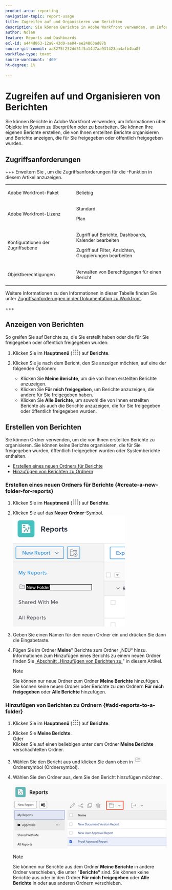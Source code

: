 ```yaml
---
product-area: reporting
navigation-topic: report-usage
title: Zugreifen auf und Organisieren von Berichten
description: Sie können Berichte in Adobe Workfront verwenden, um Informationen über Objekte im System zu überprüfen oder zu bearbeiten. Sie können Ihre eigenen Berichte erstellen, die von Ihnen erstellten Berichte organisieren und Berichte anzeigen, die für Sie freigegeben oder öffentlich freigegeben wurden.
author: Nolan
feature: Reports and Dashboards
exl-id: a444d863-12a8-43d0-ae84-ee24863ad87b
source-git-commit: aa8275f252dd51f5a14d7aa931423aa4afb4ba8f
workflow-type: tm+mt
source-wordcount: '469'
ht-degree: 1%

---
```


# Zugreifen auf und Organisieren von Berichten

Sie können Berichte in Adobe Workfront verwenden, um Informationen über Objekte im System zu überprüfen oder zu bearbeiten. Sie können Ihre eigenen Berichte erstellen, die von Ihnen erstellten Berichte organisieren und Berichte anzeigen, die für Sie freigegeben oder öffentlich freigegeben wurden.

## Zugriffsanforderungen

+++ Erweitern Sie , um die Zugriffsanforderungen für die -Funktion in diesem Artikel anzuzeigen. 

<table style="table-layout:auto"> 
 <col> 
 <col> 
 <tbody> 
  <tr> 
   <td role="rowheader">Adobe Workfront-Paket</td> 
   <td> <p>Beliebig</p> </td> 
  </tr> 
  <tr> 
   <td role="rowheader">Adobe Workfront-Lizenz</td> 
   <td> 
   <p>Standard</p>
   <p>Plan </p> </td> 
  </tr> 
  <tr> 
   <td role="rowheader">Konfigurationen der Zugriffsebene</td> 
   <td> <p>Zugriff auf Berichte, Dashboards, Kalender bearbeiten</p> <p>Zugriff auf Filter, Ansichten, Gruppierungen bearbeiten</p></td> 
  </tr> 
  <tr> 
   <td role="rowheader">Objektberechtigungen</td> 
   <td> <p>Verwalten von Berechtigungen für einen Bericht</p></td> 
  </tr> 
 </tbody> 
</table>

Weitere Informationen zu den Informationen in dieser Tabelle finden Sie unter [Zugriffsanforderungen in der Dokumentation zu Workfront](/help/quicksilver/administration-and-setup/add-users/access-levels-and-object-permissions/access-level-requirements-in-documentation.md).

+++

## Anzeigen von Berichten

So greifen Sie auf Berichte zu, die Sie erstellt haben oder die für Sie freigegeben oder öffentlich freigegeben wurden:

1. Klicken Sie im **Hauptmenü** (![-](assets/main-menu-icon.png)) auf **Berichte**.

1. Klicken Sie je nach dem Bericht, den Sie anzeigen möchten, auf eine der folgenden Optionen:

   * Klicken Sie **Meine Berichte**, um die von Ihnen erstellten Berichte anzuzeigen.
   * Klicken Sie **Für mich freigegeben**, um Berichte anzuzeigen, die andere für Sie freigegeben haben.
   * Klicken Sie **Alle Berichte**, um sowohl die von Ihnen erstellten Berichte als auch die Berichte anzuzeigen, die für Sie freigegeben oder öffentlich freigegeben wurden.

## Erstellen von Berichten

Sie können Ordner verwenden, um die von Ihnen erstellten Berichte zu organisieren. Sie können keine Berichte organisieren, die für Sie freigegeben wurden, öffentlich freigegeben wurden oder Systemberichte enthalten.

* [Erstellen eines neuen Ordners für Berichte](#create-a-new-folder-for-reports)
* [Hinzufügen von Berichten zu Ordnern](#add-reports-to-a-folder)

### Erstellen eines neuen Ordners für Berichte {#create-a-new-folder-for-reports}

1. Klicken Sie im **Hauptmenü** (![-](assets/main-menu-icon.png)) auf **Berichte**.

1. Klicken Sie auf das **Neuer Ordner**-Symbol.\
   ![Symbol für neuen Ordner](assets/nwe-new-folder-350x346.png)

1. Geben Sie einen Namen für den neuen Ordner ein und drücken Sie dann die Eingabetaste.
1. Fügen Sie im Ordner **Meine**&quot; Berichte zum Ordner „NEU“ hinzu.\
   Informationen zum Hinzufügen eines Berichts zu einem neuen Ordner finden Sie [&#x200B; Abschnitt „Hinzufügen von Berichten zu &#x200B;](#add-reports-to-a-folder)&quot; in diesem Artikel.

   >[!NOTE]
   >
   >Sie können nur neue Ordner zum Ordner **Meine Berichte** hinzufügen. Sie können keine neuen Ordner oder Berichte zu den Ordnern **Für mich freigegeben** oder **Alle Berichte** hinzufügen.

### Hinzufügen von Berichten zu Ordnern {#add-reports-to-a-folder}

1. Klicken Sie im **Hauptmenü** (![-](assets/main-menu-icon.png)) auf **Berichte**.

1. Klicken Sie **Meine Berichte**.\
   Oder\
   Klicken Sie auf einen beliebigen unter dem Ordner **Meine Berichte** verschachtelten Ordner.

1. Wählen Sie den Bericht aus und klicken Sie dann oben in ![&#x200B; Liste &#x200B;](assets/folder-icon.png) Ordnersymbol (Ordnersymbol).

1. Wählen Sie den Ordner aus, dem Sie den Bericht hinzufügen möchten.

   ![Wählen Sie einen Ordner, in den der Bericht verschoben werden soll](assets/choose-folder.png)

   >[!NOTE]
   >
   >Sie können nur Berichte aus dem Ordner **Meine Berichte** in andere Ordner verschieben, die unter &quot;**Berichte“** sind. Sie können keine Berichte aus oder in den Ordner **Für mich freigegeben** oder **Alle Berichte** in oder aus anderen Ordnern verschieben.



